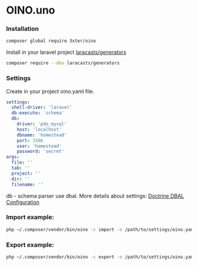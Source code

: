 # OINO.uno 

### Installation
```bash
composer global require 3xter/oino
```
Install in your laravel project [laracasts/generators](https://github.com/laracasts/Laravel-5-Generators-Extended)
```bash
composer require --dev laracasts/generators
```

### Settings
Create in your project oino.yaml file.
```yaml
settings:
  shell-driver: 'laravel'
  db-execute: 'schema'
  db:
    driver: 'pdo_mysql'
    host: 'localhost'
    dbname: 'homestead'
    port: 3306
    user: 'homestead'
    password: 'secret'
args:
  file: ''
  tab: ''
  project: ''
  dir: ''
  filename: ''
```
db - schema parser use dbal. More details about settings: [Doctrine DBAL Configuration](https://www.doctrine-project.org/projects/doctrine-dbal/en/latest/reference/configuration.html#connection-details)

### Import example:
```bash
php ~/.composer/vendor/bin/oino -c import -o /path/to/settings/oino.yaml --file="path/to/exported/file.json" --tab="tab name" --project="/path/to/project"
```

### Export example:
```bash
php ~/.composer/vendor/bin/oino -c export -o /path/to/settings/oino.yaml --dir="path/to/export/directory"
```